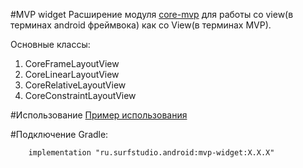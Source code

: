 #MVP widget
Расширение модуля [core-mvp](../core-mvp/README.md) для работы со view(в терминах android фреймвока) как со View(в терминах MVP). 

Основные классы:

1. CoreFrameLayoutView
2. CoreLinearLayoutView
3. CoreRelativeLayoutView
4. CoreConstraintLayoutView

#Использование
[Пример использования](https://bitbucket.org/surfstudio/android-standard/src/snapshot-0.3.0/mvp-widget-sample/)

#Подключение
Gradle:
```
    implementation "ru.surfstudio.android:mvp-widget:X.X.X"
```